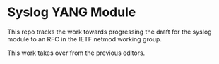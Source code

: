 # Syslog YANG Module

This repo tracks the work towards progressing the draft for the syslog module to an RFC in the IETF netmod working group.

This work takes over from the previous editors.
